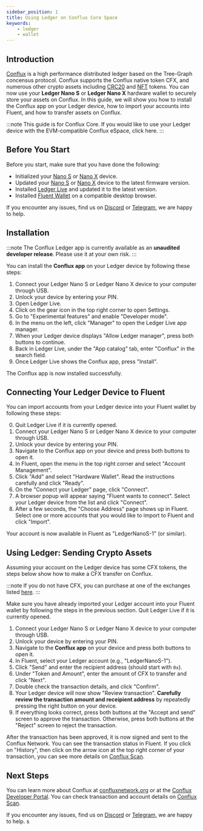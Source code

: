 ```yaml
---
sidebar_position: 1
title: Using Ledger on Conflux Core Space
keywords:
    - ledger
    - wallet
---
```


## Introduction

[Conflux](https://confluxnetwork.org) is a high performance distributed ledger based on the Tree-Graph concensus protocol.
Conflux supports the Conflux native token CFX, and numerous other crypto assets including [CRC20](https://confluxscan.io/tokens/crc20) and [NFT](https://confluxscan.io/tokens/crc721) tokens.
You can now use your **Ledger Nano S** or **Ledger Nano X** hardware wallet to securely store your assets on Conflux.
In this guide, we will show you how to install the Conflux app on your Ledger device, how to import your accounts into Fluent, and how to transfer assets on Conflux.

:::note
This guide is for Conflux Core. If you would like to use your Ledger device with the EVM-compatible Conflux eSpace, click here.
:::

## Before You Start

Before you start, make sure that you have done the following:

- Initialized your [Nano S](https://support.ledger.com/hc/en-us/articles/360000613793-Set-up-your-Ledger-Nano-S?docs=true) or [Nano X](https://support.ledger.com/hc/en-us/articles/360018784134-Set-up-your-Ledger-Nano-X?docs=true) device.
- Updated your [Nano S](https://support.ledger.com/hc/en-us/articles/360002731113-Update-Ledger-Nano-S-firmware?docs=true) or [Nano X](https://support.ledger.com/hc/en-us/articles/360013349800-Update-Ledger-Nano-X-firmware?docs=true) device to the latest firmware version.
- Installed [Ledger Live](https://www.ledger.com/ledger-live) and updated it to the latest version.
- Installed [Fluent Wallet](https://fluentwallet.com/) on a compatible desktop browser.

If you encounter any issues, find us on [Discord](https://discord.com/invite/aCZkf2C) or [Telegram](https://t.me/Conflux_English), we are happy to help.

## Installation

:::note
The Conflux Ledger app is currently available as an **unaudited developer release**. Please use it at your own risk.
:::

You can install the **Conflux app** on your Ledger device by following these steps:

1. Connect your Ledger Nano S or Ledger Nano X device to your computer through USB.
1. Unlock your device by entering your PIN.
1. Open Ledger Live.
1. Click on the gear icon in the top right corner to open Settings.
1. Go to "Experimental features" and enable "Developer mode".
1. In the menu on the left, click "Manager" to open the Ledger Live app manager.
1. When your Ledger device displays "Allow Ledger manager", press both buttons to continue.
1. Back in Ledger Live, under the "App catalog" tab, enter "Conflux" in the search field.
1. Once Ledger Live shows the Conflux app, press "Install".

The Conflux app is now installed successfully.

<!---
![conflux-app-in-ledger-live](/img/ledger/conflux-app-in-ledger-live.png)
-->

## Connecting Your Ledger Device to Fluent

You can import accounts from your Ledger device into your Fluent wallet by following these steps:

0. Quit Ledger Live if it is currently opened.
1. Connect your Ledger Nano S or Ledger Nano X device to your computer through USB.
1. Unlock your device by entering your PIN.
1. Navigate to the Conflux app on your device and press both buttons to open it.
1. In Fluent, open the menu in the top right corner and select "Account Management".
1. Click "Add" and select "Hardware Wallet". Read the instructions carefully and click "Ready".
1. On the "Connect your Ledger" page, click "Connect".
1. A browser popup will appear saying "Fluent wants to connect". Select your Ledger device from the list and click "Connect".
1. After a few seconds, the "Choose Address" page shows up in Fluent. Select one or more accounts that you would like to import to Fluent and click "Import".

Your account is now available in Fluent as "LedgerNanoS-1" (or similar).

<!---
![add-ledger-accounts-in-fluent](/img/ledger/add-ledger-accounts-in-fluent.png)
-->

## Using Ledger: Sending Crypto Assets

Assuming your account on the Ledger device has some CFX tokens, the steps below show how to make a CFX transfer on Conflux.

:::note
If you do not have CFX, you can purchase at one of the exchanges listed [here](https://123cfx.com/#Exchanges).
:::

Make sure you have already imported your Ledger account into your Fluent wallet by following the steps in the previous section. Quit Ledger Live if it is currently opened.

1. Connect your Ledger Nano S or Ledger Nano X device to your computer through USB.
1. Unlock your device by entering your PIN.
1. Navigate to the **Conflux app** on your device and press both buttons to open it.
1. In Fluent, select your Ledger account (e.g., "LedgerNanoS-1").
1. Click "Send" and enter the recipient address (should start with `0x`).
1. Under "Token and Amount", enter the amount of CFX to transfer and click "Next".
1. Double check the transaction details, and click "Confirm".
1. Your Ledger device will now show "Review transaction". **Carefully review the transaction amount and receipient address** by repeatedly pressing the right button on your device.
1. If everything looks correct, press both buttons at the "Accept and send" screen to approve the transaction. Otherwise, press both buttons at the "Reject" screen to reject the transaction.

After the transaction has been approved, it is now signed and sent to the Conflux Network. You can see the transaction status in Fluent. If you click on "History", then click on the arrow icon at the top right corner of your transaction, you can see more details on [Conflux Scan](https://confluxscan.io).

<!---
![send-tx-using-ledger](/img/ledger/send-tx-using-ledger.png)
-->

## Next Steps

You can learn more about Conflux at [confluxnetwork.org](https://confluxnetwork.org) or at the [Conflux Developer Portal](http://developer.confluxnetwork.org). You can check transaction and account details on [Conflux Scan](https://confluxscan.io).

If you encounter any issues, find us on [Discord](https://discord.com/invite/aCZkf2C) or [Telegram](https://t.me/Conflux_English), we are happy to help.
s
